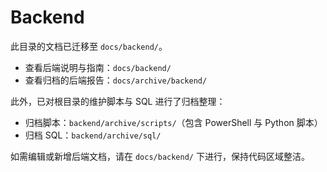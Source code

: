 # Backend

此目录的文档已迁移至 `docs/backend/`。

- 查看后端说明与指南：`docs/backend/`
- 查看归档的后端报告：`docs/archive/backend/`

此外，已对根目录的维护脚本与 SQL 进行了归档整理：
- 归档脚本：`backend/archive/scripts/`（包含 PowerShell 与 Python 脚本）
- 归档 SQL：`backend/archive/sql/`

如需编辑或新增后端文档，请在 `docs/backend/` 下进行，保持代码区域整洁。